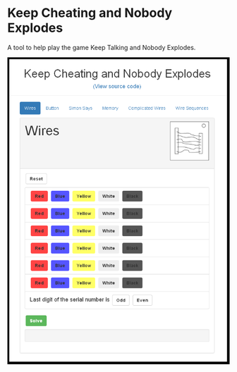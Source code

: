 # Keep Cheating and Nobody Explodes

A tool to help play the game Keep Talking and Nobody Explodes.

![Screenshot](screenshot.png?raw=true "Screenshot")